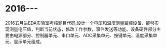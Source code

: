 # 2016---
2016五月进EDA实验室考核题目代码,设计一个电压和温度测量监控设备，能够实现测量电压值，判断当前状态，修改工作参数，事件发送等功能。设备硬件部分主要由电源部分、控制器单元、串口单元、ADC采集单元、按键单元、温度采集单元、显示单元组成。
